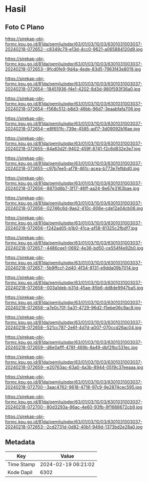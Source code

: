 # Hasil

## Foto C Plano

https://sirekap-obj-formc.kpu.go.id/81da/pemilu/pdpr/63/01/03/10/03/6301031003037-20240218-072652--c8349c79-e13d-4cc0-9621-a065884120d9.jpg

https://sirekap-obj-formc.kpu.go.id/81da/pemilu/pdpr/63/01/03/10/03/6301031003037-20240218-072653--9fcd0fe9-9d4a-4ede-83d5-7963f43e8019.jpg

https://sirekap-obj-formc.kpu.go.id/81da/pemilu/pdpr/63/01/03/10/03/6301031003037-20240218-072654--18451936-f4e1-4202-8d3d-980f593f36a0.jpg

https://sirekap-obj-formc.kpu.go.id/81da/pemilu/pdpr/63/01/03/10/03/6301031003037-20240218-072654--f568c512-b8d3-46bb-96d7-3eaabfafa706.jpg

https://sirekap-obj-formc.kpu.go.id/81da/pemilu/pdpr/63/01/03/10/03/6301031003037-20240218-072654--e8f651fc-739e-4585-ad17-3d09092b16ae.jpg

https://sirekap-obj-formc.kpu.go.id/81da/pemilu/pdpr/63/01/03/10/03/6301031003037-20240218-072655--84a63d2f-9402-459f-8741-f2c6d832e3e7.jpg

https://sirekap-obj-formc.kpu.go.id/81da/pemilu/pdpr/63/01/03/10/03/6301031003037-20240218-072655--c97b7ee5-af78-461c-acea-b773e7efbbd0.jpg

https://sirekap-obj-formc.kpu.go.id/81da/pemilu/pdpr/63/01/03/10/03/6301031003037-20240218-072656--8870d6b7-3f17-46ff-aa24-8e67e3163bae.jpg

https://sirekap-obj-formc.kpu.go.id/81da/pemilu/pdpr/63/01/03/10/03/6301031003037-20240218-072656--02746c6d-9ae2-410c-806e-cde12a04cb06.jpg

https://sirekap-obj-formc.kpu.go.id/81da/pemilu/pdpr/63/01/03/10/03/6301031003037-20240218-072656--f242ad05-b1b0-41ca-af58-81325c2fbdf7.jpg

https://sirekap-obj-formc.kpu.go.id/81da/pemilu/pdpr/63/01/03/10/03/6301031003037-20240218-072657--4486cee1-0692-4e36-bd50-ce554f4e92b0.jpg

https://sirekap-obj-formc.kpu.go.id/81da/pemilu/pdpr/63/01/03/10/03/6301031003037-20240218-072657--5b9ffccf-2d40-4f34-8131-e9dda09b7014.jpg

https://sirekap-obj-formc.kpu.go.id/81da/pemilu/pdpr/63/01/03/10/03/6301031003037-20240218-072658--003a1deb-b31d-45ae-85b6-dd8de9947ba5.jpg

https://sirekap-obj-formc.kpu.go.id/81da/pemilu/pdpr/63/01/03/10/03/6301031003037-20240218-072658--a7e0c70f-5a31-4729-96d2-f5ebe06c9ac8.jpg

https://sirekap-obj-formc.kpu.go.id/81da/pemilu/pdpr/63/01/03/10/03/6301031003037-20240218-072658--521cc787-2e6f-4d7d-a007-070ccd26ac04.jpg

https://sirekap-obj-formc.kpu.go.id/81da/pemilu/pdpr/63/01/03/10/03/6301031003037-20240218-072659--d6e0afff-478f-469b-8a49-dbf2fbc531ec.jpg

https://sirekap-obj-formc.kpu.go.id/81da/pemilu/pdpr/63/01/03/10/03/6301031003037-20240218-072659--e20763ac-63a0-4a3b-8944-0519c37eeaaa.jpg

https://sirekap-obj-formc.kpu.go.id/81da/pemilu/pdpr/63/01/03/10/03/6301031003037-20240218-072700--3aac4762-9618-4718-97c9-9e2874cec595.jpg

https://sirekap-obj-formc.kpu.go.id/81da/pemilu/pdpr/63/01/03/10/03/6301031003037-20240218-072700--80d3293a-86ac-4e60-93fb-9f1688672cb9.jpg

https://sirekap-obj-formc.kpu.go.id/81da/pemilu/pdpr/63/01/03/10/03/6301031003037-20240218-072653--2cd2731d-0d82-40b1-949d-1373bd2e28a0.jpg


## Metadata

| Key        | Value               |
| ---------- | ------------------- |
| Time Stamp | 2024-02-19 06:21:02 |
| Kode Dapil | 6302                |



